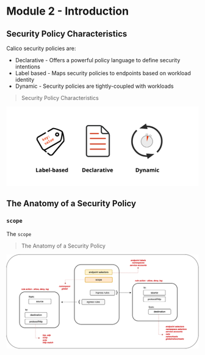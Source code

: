 # Module 2 - Introduction

## Security Policy Characteristics

Calico security policies are:
- Declarative - Offers a powerful policy language to define security intentions
- Label based - Maps security policies to endpoints based on workload identity 
- Dynamic - Security policies are tightly-coupled with workloads

> Security Policy Characteristics

![security-policy-characteristics](images/security-policy-characteristics.png)

## The Anatomy of a Security Policy

### `scope`

The `scope`

> The Anatomy of a Security Policy

![anatomy-of-policy](images/anatomy-of-policy.png)

